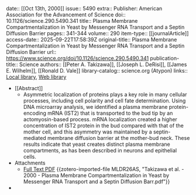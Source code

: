 date:: [[Oct 13th, 2000]]
issue:: 5490
extra:: Publisher: American Association for the Advancement of Science
doi:: 10.1126/science.290.5490.341
title:: Plasma Membrane Compartmentalization in Yeast by Messenger RNA Transport and a Septin Diffusion Barrier
pages:: 341-344
volume:: 290
item-type:: [[journalArticle]]
access-date:: 2025-09-22T17:58:39Z
original-title:: Plasma Membrane Compartmentalization in Yeast by Messenger RNA Transport and a Septin Diffusion Barrier
url:: https://www.science.org/doi/10.1126/science.290.5490.341
publication-title:: Science
authors:: [[Peter A. Takizawa]], [[Joseph L. DeRisi]], [[James E. Wilhelm]], [[Ronald D. Vale]]
library-catalog:: science.org (Atypon)
links:: [Local library](zotero://select/library/items/IN543XBK), [Web library](https://www.zotero.org/users/6106196/items/IN543XBK)

- [[Abstract]]
	- Asymmetric localization of proteins plays a key role in many cellular processes, including cell polarity and cell fate determination. Using DNA microarray analysis, we identified a plasma membrane protein-encoding mRNA (IST2) that is transported to the bud tip by an actomyosin-based process. mRNA localization created a higher concentration of IST2 protein in the bud compared with that of the mother cell, and this asymmetry was maintained by a septin-mediated membrane diffusion barrier at the mother-bud neck. These results indicate that yeast creates distinct plasma membrane compartments, as has been described in neurons and epithelial cells.
- Attachments
	- [Full Text PDF](https://www.science.org/doi/pdf/10.1126/science.290.5490.341) {{zotero-imported-file MLDR26AS, "Takizawa et al. - 2000 - Plasma Membrane Compartmentalization in Yeast by Messenger RNA Transport and a Septin Diffusion Barr.pdf"}}
-